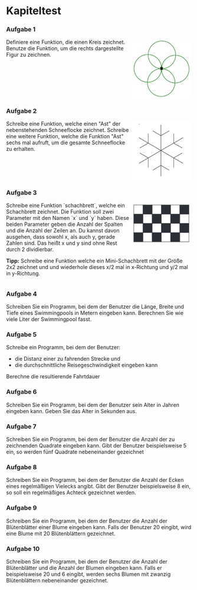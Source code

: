 # Kapiteltest


### Aufgabe 1
<img style="float: right; width:33%" src="./images/circles3.png">
Definiere eine Funktion, die einen Kreis zeichnet. Benutze
die Funktion, um die rechts dargestellte Figur zu zeichnen.
<div style="clear:both;"></div>


### Aufgabe 2
<img style="float: right; width:33%" src="./images/snowflake.png">
Schreibe eine Funktion, welche einen "Ast" der
nebenstehenden Schneeflocke zeichnet.
Schreibe eine weitere Funktion, welche die Funktion
"Ast" sechs mal aufruft, um die gesamte Schneeflocke
zu erhalten.
<div style="clear:both;"></div>

### Aufgabe 3

<img style="float: right; width:33%" src="./images/schachbrett.png">
Schreibe eine Funktion `schachbrett`, welche ein Schachbrett zeichnet.
Die Funktion soll zwei Parameter mit den Namen `x` und `y` haben.
Diese beiden Parameter geben die Anzahl der Spalten und die Anzahl der Zeilen an.
Du kannst davon ausgehen, dass sowohl x, als auch y, gerade Zahlen sind.
Das heißt x und y sind ohne Rest durch 2 dividierbar.

**Tipp:** Schreibe eine Funktion welche ein Mini-Schachbrett mit
der Größe 2x2 zeichnet und und wiederhole dieses x/2 mal in x-Richtung
und y/2 mal in y-Richtung.

<div style="clear:both;"></div>	

### Aufgabe 4	
Schreiben Sie ein Programm, bei dem der Benutzer die Länge,
Breite und Tiefe eines Swimmingpools in Metern
eingeben kann. Berechnen Sie wie viele Liter der Swimmingpool fasst.


### Aufgabe 5	
Schreibe ein Programm, bei dem der Benutzer:

+ die Distanz einer zu fahrenden Strecke und
+ die durchschnittliche Reisegeschwindigkeit eingeben kann

Berechne die resultierende Fahrtdauer

### Aufgabe 6	
Schreiben Sie ein Programm, bei dem der Benutzer sein Alter
in Jahren eingeben kann. Geben Sie das Alter in Sekunden aus.

### Aufgabe 7	
Schreiben Sie ein Programm, bei dem der Benutzer die Anzahl
der zu zeichnenden Quadrate eingeben kann.
Gibt der Benutzer beispielsweise 5 ein,
so werden fünf Quadrate nebeneinander gezeichnet

### Aufgabe 8
Schreiben Sie ein Programm, bei dem der Benutzer die Anzahl der
Ecken eines regelmäßigen Vielecks angibt. Gibt
der Benutzer beispielsweise 8 ein, so soll ein regelmäßiges Achteck gezeichnet werden.

### Aufgabe 9
Schreiben Sie ein Programm, bei dem der Benutzer die Anzahl der
Blütenblätter einer Blume eingeben kann. Falls
der Benutzer 20 eingibt, wird eine Blume mit 20 Blütenblättern gezeichnet.

### Aufgabe 10
Schreiben Sie ein Programm, bei dem der Benutzer die Anzahl
der Blütenblätter und die Anzahl der Blumen eingeben kann.
Falls er beispielsweise 20 und 6 eingibt, werden sechs Blumen mit zwanzig Blütenblättern
nebeneinander gezeichnet.
















